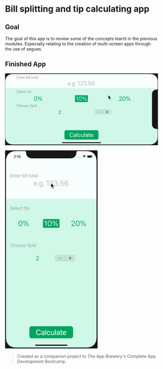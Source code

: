 #  Bill splitting and tip calculating app

## Goal

The goal of this app is to review some of the concepts learnt in the previous modules. Especially relating to the creation of multi-screen apps through the use of segues.


## Finished App

![landscape](images/landscape.gif)

![portrait](images/portrait.gif)

>Created as a companion project to The App Brewery's Complete App Development Bootcamp.
